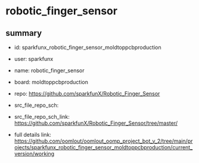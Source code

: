 # robotic_finger_sensor
 
## summary 
* id: sparkfunx_robotic_finger_sensor_moldtoppcbproduction
* user: sparkfunx
* name: robotic_finger_sensor
* board: moldtoppcbproduction
* repo: https://github.com/sparkfunX/Robotic_Finger_Sensor



* src_file_repo_sch: 
* src_file_repo_sch_link: https://github.com/sparkfunX/Robotic_Finger_Sensor/tree/master/
* full details link: https://github.com/oomlout/oomlout_oomp_project_bot_v_2/tree/main/projects/sparkfunx_robotic_finger_sensor_moldtoppcbproduction/current_version/working  







